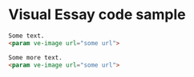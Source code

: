 # Visual Essay code sample

```HTML
Some text.
<param ve-image url="some url">
```

```HTML
Some more text.
<param ve-image url="some url">
```
